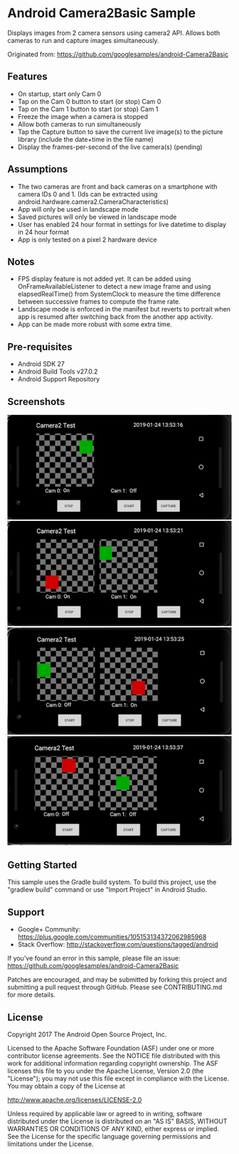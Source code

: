 
Android Camera2Basic Sample
===================================

Displays images from 2 camera sensors using camera2 API. Allows both cameras
to run and capture images simultaneously.

Originated from:
https://github.com/googlesamples/android-Camera2Basic


Features
------------

- On startup, start only Cam 0
- Tap on the Cam 0 button to start (or stop) Cam 0
- Tap on the Cam 1 button to start (or stop) Cam 1
- Freeze the image when a camera is stopped
- Allow both cameras to run simultaneously
- Tap the Capture button to save the current live image(s) to the picture library (include the
  date+time in the file name)
- Display the frames-per-second of the live camera(s) (pending)

Assumptions
-------------

- The two cameras are front and back cameras on a smartphone with camera IDs 0 and 1.
    (Ids can be extracted using android.hardware.camera2.CameraCharacteristics)
- App will only be used in landscape mode
- Saved pictures will only be viewed in landscape mode
- User has enabled 24 hour format in settings for live datetime to display in 24 hour format
- App is only tested on a pixel 2 hardware device

Notes
-----------

- FPS display feature is not added yet. It can be added using OnFrameAvailableListener to
  detect a new image frame and using elapsedRealTime() from SystemClock to measure the
  time difference between successive frames to compute the frame rate.
- Landscape mode is enforced in the manifest but reverts to portrait when app is resumed after
  switching back from the another app activity.
- App can be made more robust with some extra time.

Pre-requisites
--------------

- Android SDK 27
- Android Build Tools v27.0.2
- Android Support Repository

Screenshots
-------------

<img src="screenshots/cam0.png" alt="Screenshot"/>
<img src="screenshots/cam0-1-a.png" alt="Screenshot"/>
<img src="screenshots/cam0-1-b.png" alt="Screenshot"/>
<img src="screenshots/cam0-1-c.png" alt="Screenshot"/>

Getting Started
---------------

This sample uses the Gradle build system. To build this project, use the
"gradlew build" command or use "Import Project" in Android Studio.

Support
-------

- Google+ Community: https://plus.google.com/communities/105153134372062985968
- Stack Overflow: http://stackoverflow.com/questions/tagged/android

If you've found an error in this sample, please file an issue:
https://github.com/googlesamples/android-Camera2Basic

Patches are encouraged, and may be submitted by forking this project and
submitting a pull request through GitHub. Please see CONTRIBUTING.md for more details.

License
-------

Copyright 2017 The Android Open Source Project, Inc.

Licensed to the Apache Software Foundation (ASF) under one or more contributor
license agreements.  See the NOTICE file distributed with this work for
additional information regarding copyright ownership.  The ASF licenses this
file to you under the Apache License, Version 2.0 (the "License"); you may not
use this file except in compliance with the License.  You may obtain a copy of
the License at

http://www.apache.org/licenses/LICENSE-2.0

Unless required by applicable law or agreed to in writing, software
distributed under the License is distributed on an "AS IS" BASIS, WITHOUT
WARRANTIES OR CONDITIONS OF ANY KIND, either express or implied.  See the
License for the specific language governing permissions and limitations under
the License.
